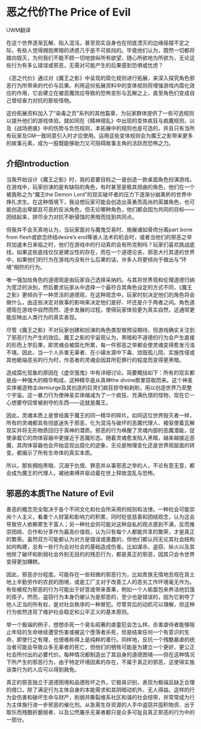 # 恶之代价The Price of Evil

UWM翻译

在这个世界逐渐瓦解、陷入混沌，甚至现实自身也在彻底湮灭的边缘摇摆不定之际，有些人觉得拥抱黑暗的诱惑几乎是不可抵挡的。毕竟他们认为，既然一切都将踏向毁灭，为何我们不能不顾一切地放纵所有欲望，随心所欲地为所欲为，无论这些行为有多么错误或邪恶，无需对可能产生的后果感到恐惧或忧虑？

《恶之代价》通过对《魔王之影》中呈现的腐化规则进行拓展，来深入探究角色邪恶行为所带来的代价与后果。利用这份拓展资料中的变体规则将增强游戏内腐化效应的作用，它会建立在被恶魔效应导致的恐怖变形与瓦解之上，直至角色们变成自己曾经奋力对抗的那些怪物。

这份拓展资料加入了“染毒之页”系列的其他篇章，为玩家群体提供了一些可选规则以提升他们的游戏体验。就如同在《精神错乱》中出现的变体疯狂与疯魔规则，以及《战场疤痕》中的伤势与负伤规则，本拓展中的规则也是可选的，并且只有当所有玩家及GM一致同意引入时才应使用。运用这些变体规则会为魔王之影带来更多的故事元素，成为一股既能够助力又可阻碍故事主角的活跃而恐怖之力。

## 介绍Introduction

当我开始设计《魔王之影》时，我的首要目标之一是创造一款桌面角色扮演游戏，在游戏中，玩家扮演的是有缺陷的角色，有时甚至是极其扭曲的角色，他们在一个被我称之为“魔王the
Demon
Lord”的现实破坏者的压力下逐渐分崩离析的世界中挣扎求生。在这种情境下，我设想玩家可能会创造出英勇而高尚的英雄角色，也可能创造出卑鄙且可恶的反派角色，但无论哪种角色，他们都会因为共同的目标——团结起来，拼尽全力对抗不断侵蚀的黑暗而找到共同点。

但我并不会天真地认为，当玩家面对与魔鬼交易时、施展诸如骨肉分离part bone
from flesh或欲念终结desire’s
end等骇人法术的机会时，或者当他们的邪恶之举将加速末日来临之时，他们在游戏中的行动真的会有所克制吗？玩家们喜欢挑战底线，如果这些底线仅仅是建议性的存在，而在一个道德沦丧，邪恶大行其道的世界中，如果他们的行为在游戏内没有什么后果的话，许多人将更倾向于做出与“环境”相符的行为。

唯一强加给角色的道德观是由玩家自己选择采纳的。与其将世界观和伦理道德归纳为宽泛的派别，然后要求玩家从中选择一个最符合其角色设定的方式不同，《魔王之影》更倾向于一种灵活的道德观，在这种观念中，玩家时刻决定他们的角色将会做什么，由这些决定对故事的影响来决定他们是好、坏还是介于两者之间。角色道德观在游戏中自然而然、逐步发展的过程，使得玩家体验更为真实自然，这通常更能反映出人类行为的真实表现。

尽管《魔王之影》不对玩家创建和扮演的角色类型做预设期待，但游戏确实关注到了邪恶行为产生的效应。魔王之影的宇宙观认为，黑暗和不道德的行为会产生直接的形而上学后果，即灵魂会被腐化所累，每一件邪恶之举都会使灵魂变得愈发污浊不堪。因此，当一个人杀害无辜者、在小镇水源中下毒、烧毁孤儿院、实施性侵或其他极端恶劣的行为时，作恶者的灵魂会因其所犯罪行的程度而变得更黑暗。

造成腐化现象的原因在《虚空饿鬼》中有详细讨论。简要概括如下：所有的现实都是由一种强大的精华构成，这种精华是从真神the
divine那里窃取而来。这个神圣实体被造物主demiurge及其创造的巨灵们疯狂掠夺和剥削，用以创造世界乃至整个宇宙。这一暴力行为使神圣实体缩减为了一个疯狂、充满仇恨的怪物，现在它一心想要夺回曾被剥夺的东西——这就是魔王。

因此，灵魂本质上是曾经属于魔王的同一精华的碎片。如同这位世界毁灭者一样，所有的灵魂都具有彻底迷失于邪恶，化为混沌与破坏的恶魔代理人、被驱使着瓦解现实并将无形物质回归于真神的潜质。邪恶的行为唤醒了灵魂内部的恶魔潜能，促使承载它的肉体容器中更接近于恶魔形态。随着灵魂愈发陷入黑暗，越来越接近恶魔，其肉体容器也会开始显现出腐化的迹象，无论是物理变化还是世界观层面的转变，都揭示了所有生命体的真实本质。

所以，那些拥抱黑暗、沉溺于仇恨、罪恶并从事邪恶之举的人，不论有意无意，都会成为魔王的代理人，被祂束缚并驱动着在世上释放混乱与恐怖。

## 邪恶的本质The Nature of Evil 

善恶的概念完全取决于各个不同文化和社会所采用的规则和法律。一种社会可能崇尚个人主义，看重个人财富和影响力的积累，同时贬低慈善和团结观念，认为这会导致穷人依赖寄生于富人；另一种社会则可能对这种自私的观点感到不满，反而推崇团结、合作和分享作为最高价值观，认为只有每个人都能共享的繁荣，才是真正的繁荣。虽然双方可能都认为对方是错误或愚蠢的，但他们都认同无论其社会结构如何构建，总有一些行为会对社会的基础造成伤害。比如谋杀、盗窃、纵火以及其他除了破坏和削弱社会外别无目的的残忍行为，都是真正的邪恶，因其只会令世界变得更加糟糕。

因此，邪恶亦分程度。可能存在一些轻微的邪恶行为，比如贵族无情地忽视在其土地上辛勤劳作的农民的困境，或是工厂主对于改善工人的恶劣工作环境毫无作为。有些被视为邪恶的行为可能出于好意或带来善果，例如一个人偷面包来养活他饥饿的孩子。然而，盗窃行为本身仍被认为是邪恶的，至少也是错误的，因为它剥夺了他人正当的所有权，是对社会秩序的一种冒犯。尽管背后的动机可以理解，但这种行为依然违背了维护社会稳定和公平正义的基本原则。

举一个极端的例子，想想杀死一个臭名昭著的虐童犯会怎么样。杀害虐待者能够阻止年轻的生命继续遭受伤害或被这个堕落者杀死，但是结束任何一个有意识的生命，即使行之有理，也很难称得上是纯粹的善行。同样地，反抗一个残酷暴虐的统治者可能会导致众多无辜者的死亡，但他们的牺牲可能是为建立一个更好、更公正社会所付出的必要代价。每种情况都制造出了其自身的道德困境——但在这种情况下所产生的邪恶行为，由于特定环境因素的存在，不属于真正的邪恶，这使得实施该类行为的人应可以得到赦免。

真正的邪恶独立于道德困境和品德败坏之外，它极易识别，表现为极端且缺乏合理的借口，除了满足行为主体自身的本能需求和其阴暗动机外，无人得益。这样的行为会伤害和破坏生命与财产，削弱并撕裂维系社区和谐的社会纽带，并常常成为行为主体施行进一步邪恶的催化剂。从急需生存资源的人手中盗窃并囤积物资、出于取乐而残酷折磨弱者、以及公然屠杀无辜者都只是众多可耻且真正邪恶的行为中的一部分。
